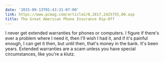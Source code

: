 ```yaml
---
date: '2015-09-13T01:43:31-07:00'
link: https://www.pcmag.com/article2/0,2817,2425755,00.asp
title: The Great American Phone Insurance Rip-Off
---
```


I never get extended warranties for phones or computers. I figure if there's ever a problem where I need it, then I'll wish I had it, and if it's painful enough, I can get it then, but until then, that's money in the bank. It's been years. Extended warranties are a scam unless you have special circumstances, like you're a klutz.
